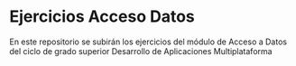 # Ejercicios Acceso Datos

En este repositorio se subirán los ejercicios del módulo de Acceso a Datos del ciclo de grado superior Desarrollo de Aplicaciones Multiplataforma
